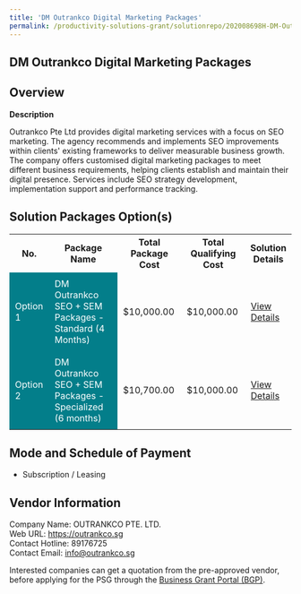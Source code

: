 ```yaml
---
title: 'DM Outrankco Digital Marketing Packages'
permalink: /productivity-solutions-grant/solutionrepo/202008698H-DM-Outrnkco-Dgtl-Mrktng-PKG-G
---
```


## DM Outrankco Digital Marketing Packages

## Overview

**Description**

Outrankco Pte Ltd provides digital marketing services with a focus on SEO marketing. The agency recommends and implements SEO improvements within clients' existing frameworks to deliver measurable business growth. The company offers customised digital marketing packages to meet different business requirements, helping clients establish and maintain their digital presence. Services include SEO strategy development, implementation support and performance tracking.

## Solution Packages Option(s)

<table>
<tr>
<th><b>No.</b></th>
<th><b>Package Name</b></th>
<th><b>Total Package Cost</b></th>
<th><b>Total Qualifying Cost</b></th>
<th><b>Solution Details</b></th>
</tr>
<tr>
<td style='padding: 10px; background-color: #037E8A; color: #FFFFFF;'>Option 1</td>
<td style='padding: 10px; background-color: #037E8A; color: #FFFFFF;'>DM Outrankco SEO + SEM Packages - Standard (4 Months)</td>
<td style='padding: 10px;'>$10,000.00</td>
<td style='padding: 10px;'>$10,000.00</td>
<td style='padding: 10px;'><a href='/images/psg/202008698H_20250036_17072025_Desensitised_Annex3_Part3.pdf' target='_blank'>View Details</a></td>
</tr>
<tr>
<td style='padding: 10px; background-color: #037E8A; color: #FFFFFF;'>Option 2</td>
<td style='padding: 10px; background-color: #037E8A; color: #FFFFFF;'>DM Outrankco SEO + SEM Packages - Specialized (6 months)</td>
<td style='padding: 10px;'>$10,700.00</td>
<td style='padding: 10px;'>$10,000.00</td>
<td style='padding: 10px;'><a href='/images/psg/202008698H_20250036_17072025_Desensitised_Annex3_Part4.pdf' target='_blank'>View Details</a></td>
</tr>
</table>

## Mode and Schedule of Payment

 - Subscription / Leasing

## Vendor Information

 Company Name: OUTRANKCO PTE. LTD.<br>Web URL: https://outrankco.sg <br>Contact Hotline: 89176725 <br>Contact Email: info@outrankco.sg <br>

Interested companies can get a quotation from the pre-approved vendor, before applying for the PSG through the <a href='https://www.businessgrants.gov.sg/' target='_blank' rel='noopener'>Business Grant Portal (BGP)</a>.

<script src="/jquery/resize-tables.js"></script>
